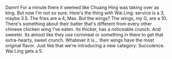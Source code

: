 Damn! For a minute there it seemed like Chuang Hing was taking over as king. But now I'm not so sure. Here's the thing with Wai Ling: service is a 3, maybe 3.5. The fries are a 4, Max. But the wings? The wings, my G, are a 10. There's something about their batter that's different from every other chinese chicken wing I've eaten. Its thicker, has a noticeable crunch. And sweeter. Its almost like they use cornmeal or something in there to get that extra-hearty, sweet crunch. Whatever it is... their wings have the most original flavor. Just like that we're introducing a new category: Succulence. Wai Ling gets a 5.